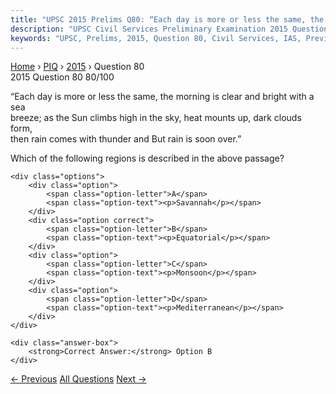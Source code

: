 ```yaml
---
title: "UPSC 2015 Prelims Q80: “Each day is more or less the same, the morning is clear and..."
description: "UPSC Civil Services Preliminary Examination 2015 Question 80 with options and answer"
keywords: "UPSC, Prelims, 2015, Question 80, Civil Services, IAS, Previous Year Questions"
---
```


<nav class="breadcrumb">
    <a href="../../">Home</a>
    <span>›</span>
    <a href="../">PIQ</a>
    <span>›</span>
    <a href="./">2015</a>
    <span>›</span>
    <span>Question 80</span>
</nav>

<div class="question-header">
    <div class="question-meta">
        <span class="year-badge">2015</span>
        <span class="question-number">Question 80</span>
        <span class="progress">80/100</span>
    </div>
    <div class="progress-bar">
        <div class="progress-fill" style="width: 80.0%"></div>
    </div>
</div>

<div class="question-content">
    <div class="question-text">
        <p>“Each day is more or less the same, the morning is clear and bright with a sea<br />
breeze; as the Sun climbs high in the sky, heat mounts up, dark clouds form,<br />
then rain comes with thunder and But rain is soon over.”</p>
<p>Which of the following regions is described in the above passage?</p>
    </div>
    
    <div class="options">
        <div class="option">
            <span class="option-letter">A</span>
            <span class="option-text"><p>Savannah</p></span>
        </div>
        <div class="option correct">
            <span class="option-letter">B</span>
            <span class="option-text"><p>Equatorial</p></span>
        </div>
        <div class="option">
            <span class="option-letter">C</span>
            <span class="option-text"><p>Monsoon</p></span>
        </div>
        <div class="option">
            <span class="option-letter">D</span>
            <span class="option-text"><p>Mediterranean</p></span>
        </div>
    </div>

    <div class="answer-box">
        <strong>Correct Answer:</strong> Option B
    </div>
</div>

<div class="question-nav">
    <a href="../q079-beijing-declaration-and-platform-for-action-often/" class="nav-btn prev">← Previous</a>
    <a href="../" class="nav-btn center">All Questions</a>
    <a href="../q081-with-reference-to-indian-economy-consider-the-foll/" class="nav-btn next">Next →</a>
</div>

